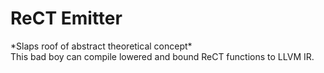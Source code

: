 # ReCT Emitter 
\*Slaps roof of abstract theoretical concept\*  
This bad boy can compile lowered and bound ReCT functions to LLVM IR.